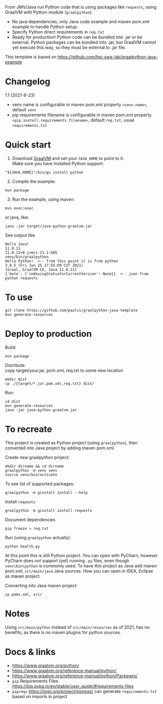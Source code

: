 
From JMV/Java run Python code that is using packages like `requests`,
using GraalVM with Python module (`graalpython`).


- No java dependencies, only Java code example and maven pom.xml example to handle Python setup.
- Specify Python direct requirements in `req.txt`
- Ready for production! Python code can be bundled into .jar or be external.
 Python packages can be bundled into .jar, but GraalVM cannot yet execute this way,
 so they must be external to .jar file.

This template is based on https://github.com/hpi-swa-lab/graalpython-java-example

# Changelog

1.1 (2021-6-23)
- venv name is configurable in maven pom.xml property
`<venv.name>`, default `venv`
- pip requirements filename is configurable in maven pom.xml property
`<pip.install.requirements.filename>`, default `req.txt`, usual `requirements.txt`


# Quick start

1. Download [GraalVM](https://www.graalvm.org/downloads/) and set your `JAVA_HOME` to point to it.  
Make sure you have installed Python support:
```
"${JAVA_HOME}"/bin/gu install python
```

2. Compile the example:
```
mvn package
```

3. Run the example, using maven:
```
mvn exec:exec
```
or java, like:
```
java -jar target/java-python-graalvm.jar
```

See output like

```
Hello Java!
11.0.11
11.0.11+8-jvmci-21.1-b05
venv/bin/graalpython
Hello Python!  <-- from this point it is from python
3.8.5 (Fri Jun 25 17:55:09 CST 2021)
[Graal, GraalVM CE, Java 11.0.11]
{'data': {'indexingStatusForCurrentVersion': None}}  <-- json from python requests
```

# To use

    git clone https://github.com/paulvi/graalpython-java-template
    mvn generate-resources

# Deploy to production

Build:

    mvn package

Distribute:  
copy target/your.jar, pom.xml, req.txt to some new location   

    mkdir dist
    cp ./{target/*.jar,pom.xml,req.txt} dist/

Run:

    cd dist
    mvn generate-resources
    java -jar java-python-graalvm.jar


# To recreate

This project is created as Python project (using `graalpython`),
then converted into Java project by adding maven pom.xml.

Create new graalpython project:

    mkdir dirname && cd dirname
    graalpython -m venv venv
    source venv/bin/activate

To see list of supported packages:

    graalpython -m ginstall install --help

Install `requests`

    graalpython -m ginstall install requests

Document dependencies

    pip freeze > req.txt

Run (using `graalpython` actually):

    python health.py

At this point this is still Python project.
You can open with PyCharn, however PyCharn does not support (yet) running `.py` files,
even though `venv\bin\python` is commonly used.
To have this project as Java add maven pom.xml, `src/main/java` Java sources.
How you can open in IDEA, Eclipse as maven project.

Converting into Java maven project:

    cp pomx.xml, src/

# Notes

Using `src/main/python` instead of `src/main/resources` as of 2021, has no benefits,
as there is no maven plugins for python sources.

# Docs & links

- https://www.graalvm.org/python/
- https://www.graalvm.org/reference-manual/python/
- https://www.graalvm.org/reference-manual/python/Packages/
- `pip` Requirements Files https://pip.pypa.io/en/stable/user_guide/#requirements-files
- `pipreqs` https://pypi.org/project/pipreqs/ can generate `requirements.txt` based on imports in project
